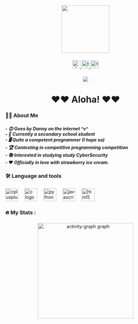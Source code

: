 <div align="center">
  <img height="150" src="https://media1.tenor.com/m/OApUVQcZgRsAAAAC/wolves-wolf.gif"  />
</div>

###

<div align="center">
  <a href="http://discordapp.com/users/1211720783915917333" target="_blank">
    <img src="https://img.shields.io/static/v1?message=Discord&logo=discord&label=&color=7289DA&logoColor=white&labelColor=&style=for-the-badge" height="25" alt="discord logo"  />
  </a>
  <a href="https://x.com/DannyNotFluffy?t=a-LyP_bHLIDM6csbsnzFUQ&s=09" target="_blank">
    <img src="https://img.shields.io/static/v1?message=Twitter&logo=twitter&label=&color=1DA1F2&logoColor=white&labelColor=&style=for-the-badge" height="25" alt="twitter logo"  />
  </a>
  <a href="https://t.me/DannyFluff" target="_blank">
    <img src="https://img.shields.io/static/v1?message=Telegram&logo=telegram&label=&color=2CA5E0&logoColor=white&labelColor=&style=for-the-badge" height="25" alt="telegram logo"  />
  </a>
</div>

###

<div align="center">
  <img src="https://visitor-badge.laobi.icu/badge?page_id=DannyFluff.DannyFluff&left_color=forestgreen&right_color=brown"  />
</div>

###

<h1 align="center">❤️❤️ Aloha!  ❤️❤️</h1>

###

<h3 align="left">👩‍💻  About Me</h3>

###

<h5 align="left">- 😊 Goes by Danny on the internet ^v^<br>- 🔭 Currently a secondary school student <br>- 🖥️ Quite a competent programmer (I hope so)<br>- 🏆 Contesting in competitive programming competition<br>- 📚 Interested in studying study CyberSecurity<br>- ❤️ Officially in love with strawberry ice cream.</h5>

###

<h3 align="left">🛠 Language and tools</h3>

###

<div align="left">
  <img src="https://cdn.jsdelivr.net/gh/devicons/devicon/icons/cplusplus/cplusplus-original.svg" height="40" alt="cplusplus logo"  />
  <img width="12" />
  <img src="https://cdn.jsdelivr.net/gh/devicons/devicon/icons/c/c-original.svg" height="40" alt="c logo"  />
  <img width="12" />
  <img src="https://cdn.jsdelivr.net/gh/devicons/devicon/icons/python/python-original.svg" height="40" alt="python logo"  />
  <img width="12" />
  <img src="https://cdn.jsdelivr.net/gh/devicons/devicon/icons/javascript/javascript-original.svg" height="40" alt="javascript logo"  />
  <img width="12" />
  <img src="https://cdn.jsdelivr.net/gh/devicons/devicon/icons/html5/html5-original.svg" height="40" alt="html5 logo"  />
</div>

###

<h3 align="left">🔥   My Stats :</h3>

###


<div align="center">
  <img src="https://github-readme-activity-graph.vercel.app/graph?username=DannyFluff&radius=16&theme=react&area=true&order=5" height="300" alt="activity-graph graph"  />
</div>

###
